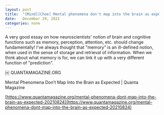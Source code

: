 ```yaml
---
layout: post
title:  "[Mind][Choe] Mental phenomena don't map into the brain as expected"
date:   December 29, 2021
categories: none
---
```


A very good essay on how neuroscientists' notion of brain and cognitive functions such as memory, perception, attention, etc. should change fundamentally! 
I've always thought that "memory" is an ill-defined notion, when used in the sense of storage and retrieval of information. When we think about what memory is for, we can link it up with a very different function of "prediction".

￼
QUANTAMAGAZINE.ORG

Mental Phenomena Don’t Map Into the Brain as Expected | Quanta Magazine


[https://www.quantamagazine.org/mental-phenomena-dont-map-into-the-brain-as-expected-20210824](https://www.quantamagazine.org/mental-phenomena-dont-map-into-the-brain-as-expected-20210824)

 

